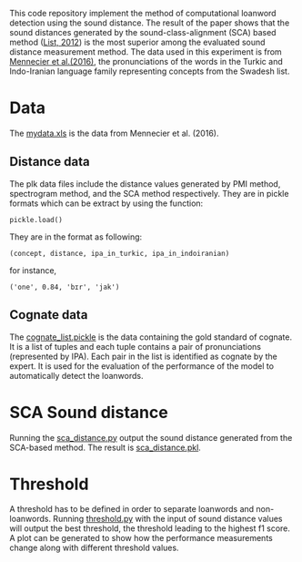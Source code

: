 This code repository implement the method of computational loanword detection using the sound distance. The result of the paper shows that the sound distances generated by the sound-class-alignment (SCA) based method ([List, 2012](https://pdfs.semanticscholar.org/874d/14f33aea18bcba36328d10287a8b55070c40.pdf)) is the most superior among the evaluated sound distance measurement method. The data used in this experiment is from [Mennecier et al.(2016)](http://booksandjournals.brillonline.com/content/journals/10.1163/22105832-00601015), the pronunciations of the words in the Turkic and Indo-Iranian language family representing concepts from the Swadesh list. 


# Data 

The [mydata.xls]() is the data from Mennecier et al. (2016). 


## Distance data

The plk data files include the distance values generated by PMI method, spectrogram method, and the SCA method respectively. They are in pickle formats which can be extract by using the function: 

```
pickle.load()
```

They are in the format as following: 

```
(concept, distance, ipa_in_turkic, ipa_in_indoiranian)
```

for instance, 

```
('one', 0.84, 'bɪr', 'jak')
```

## Cognate data
The [cognate_list.pickle](https://github.com/jayliqinzhang/computational-loanword-detection/blob/master/data/cognate_list.pickle) is the data containing the gold standard of cognate. It is a list of tuples and each tuple contains a pair of pronunciations (represented by IPA). Each pair in the list is identified as cognate by the expert. It is used for the evaluation of the performance of the model to automatically detect the loanwords. 


# SCA Sound distance

Running the [sca_distance.py](https://github.com/jayliqinzhang/computational-loanword-detection/blob/master/sca_distance.py) output the sound distance generated from the SCA-based method. The result is [sca_distance.pkl](https://github.com/jayliqinzhang/computational-loanword-detection/blob/master/data/sca_distance.pkl). 


# Threshold

A threshold has to be defined in order to separate loanwords and non-loanwords. Running [threshold.py](https://github.com/jayliqinzhang/computational-loanword-detection/blob/master/threshold.py) with the input of sound distance values will output the best threshold, the threshold leading to the highest f1 score. A plot can be generated to show how the performance measurements change along with different threshold values.  



